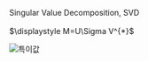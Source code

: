 Singular Value Decomposition, SVD<br>
<br>
$\displaystyle M=U\Sigma V^{*}\$
<br>


![특이값](https://upload.wikimedia.org/wikipedia/commons/thumb/c/c8/Singular_value_decomposition_visualisation.svg/360px-Singular_value_decomposition_visualisation.svg.png)
